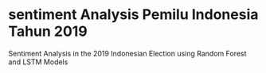 # sentiment Analysis Pemilu Indonesia Tahun 2019
Sentiment Analysis in the 2019 Indonesian Election using Random Forest and LSTM Models
